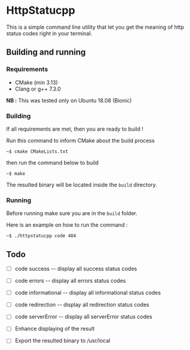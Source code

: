 # HttpStatucpp

This is a simple command line utility that let you get the meaning of 
http status codes right in your terminal.

## Building and running

 ### Requirements

* CMake (min 3.13)
* Clang or g++ 7.3.0

**NB :** This was tested only on Ubuntu 18.08 (Bionic)

### Building 

If all requirements are met, then you are ready to build !

Run this command to inform CMake about the build process 

`~$ cmake CMakeLists.txt` 

then run the command below to build

`~$ make `

The resulted binary will be located inside the `build` directory.

### Running 

Before running make sure you are in the `build` folder.

Here is an example on how to run the command : 

`~$ ./httpstatucpp code 404`

## Todo 
 - [ ] code success -- display all success status codes
 
 - [ ] code errors -- display all errors status codes
 
 - [ ] code informational -- display all informational status codes
 
 - [ ] code redirection -- display all redirection status codes 
 
 - [ ] code serverError -- display all serverError status codes 
 
 - [ ] Enhance displaying of the result
 
 - [ ] Export the resulted binary to /usr/local
    